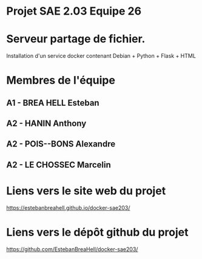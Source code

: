 # Projet SAE 2.03 Equipe 26


# Serveur partage de fichier.


Installation d'un service docker contenant Debian + Python + Flask + HTML 
# Membres de l'équipe

## A1 - BREA HELL Esteban
## A2 - HANIN Anthony
## A2 - POIS--BONS Alexandre
## A2 - LE CHOSSEC Marcelin
# Liens vers le site web du projet
https://estebanbreahell.github.io/docker-sae203/

# Liens vers le dépôt github du projet
https://github.com/EstebanBreaHell/docker-sae203/
